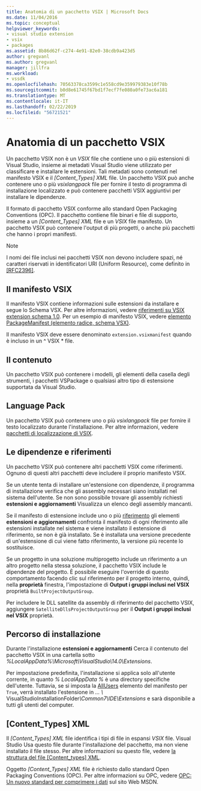 ```yaml
---
title: Anatomia di un pacchetto VSIX | Microsoft Docs
ms.date: 11/04/2016
ms.topic: conceptual
helpviewer_keywords:
- visual studio extension
- vsix
- packages
ms.assetid: 8b86d62f-c274-4e91-82e0-38cdb9a423d5
author: gregvanl
ms.author: gregvanl
manager: jillfra
ms.workload:
- vssdk
ms.openlocfilehash: 70563378ca3599c1e558cd9e359979383e10f78b
ms.sourcegitcommit: b0d8e61745f67bd1f7ecf7fe080a0fe73ac6a181
ms.translationtype: MT
ms.contentlocale: it-IT
ms.lasthandoff: 02/22/2019
ms.locfileid: "56721521"
---
```

# <a name="anatomy-of-a-vsix-package"></a>Anatomia di un pacchetto VSIX
Un pacchetto VSIX non è un *VSIX* file che contiene uno o più estensioni di Visual Studio, insieme ai metadati Visual Studio viene utilizzato per classificare e installare le estensioni. Tali metadati sono contenuti nel manifesto VSIX e il *[Content_Types] XML* file. Un pacchetto VSIX può anche contenere uno o più *vsixlangpack* file per fornire il testo di programma di installazione localizzato e può contenere pacchetti VSIX aggiuntivi per installare le dipendenze.

 Il formato di pacchetto VSIX conforme allo standard Open Packaging Conventions (OPC). Il pacchetto contiene file binari e file di supporto, insieme a un *[Content_Types] XML* file e un *VSIX* file manifesto. Un pacchetto VSIX può contenere l'output di più progetti, o anche più pacchetti che hanno i propri manifesti.

> [!NOTE]
>  I nomi dei file inclusi nei pacchetti VSIX non devono includere spazi, né caratteri riservati in identificatori URI (Uniform Resource), come definito in [ \[RFC2396\]](http://go.microsoft.com/fwlink/?LinkId=90339).

## <a name="the-vsix-manifest"></a>Il manifesto VSIX
 Il manifesto VSIX contiene informazioni sulle estensioni da installare e segue lo Schema VSX. Per altre informazioni, vedere [riferimenti su VSIX extension schema 1.0](https://msdn.microsoft.com/library/76e410ec-b1fb-4652-ac98-4a4c52e09a2b). Per un esempio di manifesto VSIX, vedere [elemento PackageManifest (elemento radice, schema VSX)](https://msdn.microsoft.com/library/f8ae42ba-775a-4d2b-976a-f556e147f187).

 Il manifesto VSIX deve essere denominato `extension.vsixmanifest` quando è incluso in un ^ VSIX * file.

## <a name="the-content"></a>Il contenuto
 Un pacchetto VSIX può contenere i modelli, gli elementi della casella degli strumenti, i pacchetti VSPackage o qualsiasi altro tipo di estensione supportata da Visual Studio.

## <a name="language-packs"></a>Language Pack
 Un pacchetto VSIX può contenere uno o più *vsixlangpack* file per fornire il testo localizzato durante l'installazione. Per altre informazioni, vedere [pacchetti di localizzazione di VSIX](../extensibility/localizing-vsix-packages.md).

## <a name="dependencies-and-references"></a>Le dipendenze e riferimenti
 Un pacchetto VSIX può contenere altri pacchetti VSIX come riferimenti. Ognuno di questi altri pacchetti deve includere il proprio manifesto VSIX.

 Se un utente tenta di installare un'estensione con dipendenze, il programma di installazione verifica che gli assembly necessari siano installati nel sistema dell'utente. Se non sono possibile trovare gli assembly richiesti **estensioni e aggiornamenti** Visualizza un elenco degli assembly mancanti.

 Se il manifesto di estensione include uno o più [riferimento](/previous-versions/visualstudio/visual-studio-2010/dd393687(v=vs.100)) gli elementi **estensioni e aggiornamenti** confronta il manifesto di ogni riferimento alle estensioni installate nel sistema e viene installato il estensione di riferimento, se non è già installato. Se è installata una versione precedente di un'estensione di cui viene fatto riferimento, la versione più recente lo sostituisce.

 Se un progetto in una soluzione multiprogetto include un riferimento a un altro progetto nella stessa soluzione, il pacchetto VSIX include le dipendenze del progetto. È possibile eseguire l'override di questo comportamento facendo clic sul riferimento per il progetto interno, quindi, nella **proprietà** finestra, l'impostazione di **Output i gruppi inclusi nel VSIX** proprietà `BuiltProjectOutputGroup`.

 Per includere le DLL satellite da assembly di riferimento del pacchetto VSIX, aggiungere `SatelliteDllsProjectOutputGroup` per il **Output i gruppi inclusi nel VSIX** proprietà.

## <a name="installation-location"></a>Percorso di installazione
 Durante l'installazione **estensioni e aggiornamenti** Cerca il contenuto del pacchetto VSIX in una cartella sotto *%LocalAppData%\Microsoft\VisualStudio\14.0\Extensions*.

 Per impostazione predefinita, l'installazione si applica solo all'utente corrente, in quanto *% LocalAppData %* è una directory specifiche dell'utente. Tuttavia, se si imposta la [AllUsers](https://msdn.microsoft.com/library/ac817f50-3276-4ddb-b467-8bbb1432455b) elemento del manifesto per `True`, verrà installato l'estensione in <em>... \\</em> VisualStudioInstallationFolder<em>\Common7\IDE\Extensions</em> e sarà disponibile a tutti gli utenti del computer.

## <a name="contenttypesxml"></a>[Content_Types] XML
 Il *[Content_Types] XML* file identifica i tipi di file in espansi *VSIX* file. Visual Studio Usa questo file durante l'installazione del pacchetto, ma non viene installato il file stesso. Per altre informazioni su questo file, vedere [la struttura del file [Content_types] XML](the-structure-of-the-content-types-dot-xml-file.md).

 Oggetto *[Content_Types] XML* file è richiesto dallo standard Open Packaging Conventions (OPC). Per altre informazioni su OPC, vedere [OPC: Un nuovo standard per comprimere i dati](https://blogs.msdn.microsoft.com/msdnmagazine/2007/08/08/opc-a-new-standard-for-packaging-your-data/) sul sito Web MSDN.